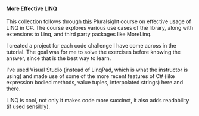 #### More Effective LINQ

This collection follows through [this](https://app.pluralsight.com/library/courses/linq-more-effective/table-of-contents) Pluralsight course on effective usage of LINQ in C#.
The course explores various use cases of the library, along with extensions to Linq, and third party packages like MoreLinq.

I created a project for each code challenge I have come across in the tutorial.
The goal was for me to solve the exercises before knowing the answer, since that is the best way to learn.

I've used Visual Studio (instead of LinqPad, which is what the instructor is using) and made use of some of the more recent features of C# (like expression bodied methods, value tuples, interpolated strings) here and there.

LINQ is cool, not only it makes code more succinct, it also adds readability (if used sensibly).
